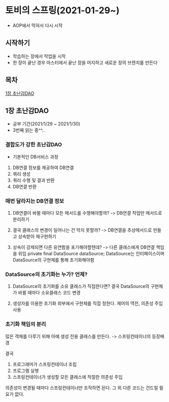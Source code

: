 # 토비의 스프링(2021-01-29~)

- AOP에서 막혀서 다시 시작

## 시작하기
- 학습하는 장에서 작업을 시작
- 한 장이 끝난 경우
마스터에서 끝난 장을 머지하고 새로운 장의 브렌치를 만든다

## 목차
[1장 초난감DAO](#1장-초난감DAO)

## 1장 초난감DAO
- 공부 기간(2021/1/29 ~ 2021/1/30)
- 3번째 읽는 중^^..

### 결합도가 강한 초난감DAO
- 기본적인 DB서비스 과정
1) DB연결 정보를 제공하여 DB연결
2) 쿼리 생성
3) 쿼리 수행 및 결과 반환
4) DB연결 반환

### 매번 달라지는 DB연결 정보

1. DB연결이 바뀔 때마다 모든 메서드를 수행해야할까?
-> DB연결 작업만 메서드로 분리하기

2. 결국 클래스의 변경이 일어나는 건 막지 못할까?
-> DB연결을 추상메서드로 만들고 상속받아 재구현하기

3. 상속이 강제되면 다른 유연함을 포기해야할텐데?
-> 다른 클래스에게 DB연결 책임을 위임
private final DataSource dataSource;
DataSource는 인터페이스이며
DataSource의 구현체를 통해 초기화해야함

### DataSource의 초기화는 누가? 언제?

1. DataSource의 초기화를 소유 클래스가 직접한다면?
결국 DataSource의 구현체가 바뀔 때마다 소유클래스 코드 변경

2. 생성자를 이용한 초기화
외부에서 구현체를 직접 정한다.
제어의 역전, 의존성 주입 사용

### 초기화 책임의 분리

많은 객체를 다루기 위해 아예 생성 전용 클래스를 만든다.
-> 스프링컨테이너의 등장배경

결국
1. 프로그래머가 스프링컨테이너 조립
2. 프로그램 실행
3. 스프링컨테이너가 생성할 모든 클래스에 적절한 의존성 주입

의존성이 변경될 때마다 스프링컨테이너만 조작하면 된다.
그 외 다른 코드는 건드릴 필요가 없다.

